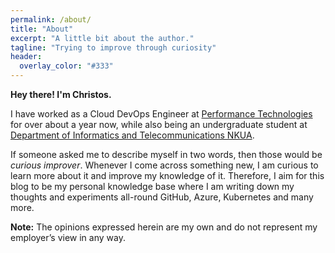 ```yaml
---
permalink: /about/
title: "About"
excerpt: "A little bit about the author."
tagline: "Trying to improve through curiosity"
header:
  overlay_color: "#333"
---
```


**Hey there! I'm Christos.**

I have worked as a Cloud DevOps Engineer at [Performance Technologies](https://www.performance.gr/) for over about a year now, while also being an undergraduate student at [Department of Informatics and Telecommunications NKUA](https://www.di.uoa.gr/en).

If someone asked me to describe myself in two words, then those would be *curious improver*. Whenever I come across something new, I am curious to learn more about it and improve my knowledge of it. Therefore, I aim for this blog to be my personal knowledge base where I am writing down my thoughts and experiments all-round GitHub, Azure, Kubernetes and many more.

**Note:** The opinions expressed herein are my own and do not represent my employer’s view in any way.
